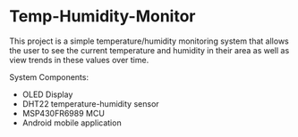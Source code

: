 # Temp-Humidity-Monitor
This project is a simple temperature/humidity monitoring system that allows the user to see the current temperature and humidity in their area as well as view trends in these values over time.

System Components:
- OLED Display
- DHT22 temperature-humidity sensor
- MSP430FR6989 MCU
- Android mobile application

